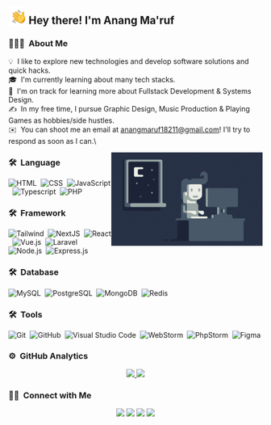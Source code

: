 <img alt="Night Coding" src="./assets/Hand%20Wave.gif" width='40' align="left"/><h2>Hey there! I'm Anang Ma'ruf</h2>

<!-- ## 👋 &nbsp;Hey there! I'm Anang Ma'ruf -->

### 👨🏻‍💻 &nbsp;About Me

💡 &nbsp;I like to explore new technologies and develop software solutions and quick hacks.\
🎓 &nbsp;I'm currently learning about many tech stacks.\
🌱 &nbsp;I'm on track for learning more about Fullstack Development & Systems Design.\
✍️ &nbsp;In my free time, I pursue Graphic Design, Music Production & Playing Games as hobbies/side hustles.\
✉️ &nbsp;You can shoot me an email at anangmaruf18211@gmail.com! I'll try to respond as soon as I can.\

<img alt="Night Coding" src="https://raw.githubusercontent.com/anangmaruf/anangmaruf/master/assets/Night-Coding.gif" align="right"/>

### 🛠 &nbsp;Language

![HTML](https://img.shields.io/badge/-HTML-05122A?style=flat&logo=HTML5)&nbsp;
![CSS](https://img.shields.io/badge/-CSS-05122A?style=flat&logo=CSS3&logoColor=1572B6)&nbsp;
![JavaScript](https://img.shields.io/badge/-JavaScript-05122A?style=flat&logo=javascript)&nbsp;
![Typescript](https://img.shields.io/badge/-Typescript-05122A?style=flat&logo=typescript)&nbsp;
![PHP](https://img.shields.io/badge/-PHP-05122A?style=flat&logo=php)&nbsp;

### 🛠 &nbsp;Framework

![Tailwind](https://img.shields.io/badge/-Tailwind-05122A?style=flat&logo=tailwind)&nbsp;
![NextJS](https://img.shields.io/badge/-NextJS-05122A?style=flat&logo=next.js)&nbsp;
![React](https://img.shields.io/badge/-React-05122A?style=flat&logo=react)&nbsp;
![Vue.js](https://img.shields.io/badge/-Vue.js-05122A?style=flat&logo=vue.js)&nbsp;
![Laravel](https://img.shields.io/badge/-Laravel-05122A?style=flat&logo=laravel)&nbsp;
![Node.js](https://img.shields.io/badge/-Node.js-05122A?style=flat&logo=node.js)&nbsp;
![Express.js](https://img.shields.io/badge/-Express.js-05122A?style=flat&logo=express.js)&nbsp;

### 🛠 &nbsp;Database

![MySQL](https://img.shields.io/badge/-MySQL-05122A?style=flat&logo=mysql)&nbsp;
![PostgreSQL](https://img.shields.io/badge/-PostgreSQL-05122A?style=flat&logo=postgresql)&nbsp;
![MongoDB](https://img.shields.io/badge/-MongoDB-05122A?style=flat&logo=mongodb)&nbsp;
![Redis](https://img.shields.io/badge/-Redis-05122A?style=flat&logo=redis)&nbsp;

### 🛠 &nbsp;Tools

![Git](https://img.shields.io/badge/-Git-05122A?style=flat&logo=git)&nbsp;
![GitHub](https://img.shields.io/badge/-GitHub-05122A?style=flat&logo=github)&nbsp;
![Visual Studio Code](https://img.shields.io/badge/-Visual%20Studio%20Code-05122A?style=flat&logo=visual-studio-code&logoColor=007ACC)&nbsp;
![WebStorm](https://img.shields.io/badge/-WebStorm-05122A?style=flat&logo=webstorm&logoColor=007ACC)&nbsp;
![PhpStorm](https://img.shields.io/badge/-PhpStorm-05122A?style=flat&logo=phpstorm&logoColor=007ACC)&nbsp;
![Figma](https://img.shields.io/badge/-Figma-05122A?style=flat&logo=figma)&nbsp;

### ⚙️ &nbsp;GitHub Analytics

<p align="center">
<a href="https://github.com/anangmaruf">
  <img height="180em" src="https://github-readme-stats-eight-theta.vercel.app/api?username=anangmaruf&show_icons=true&theme=algolia&include_all_commits=true&count_private=true"/>
  <img height="180em" src="https://github-readme-stats-eight-theta.vercel.app/api/top-langs/?username=anangmaruf&layout=compact&langs_count=8&theme=algolia"/>
</a>
</p>

### 🤝🏻 &nbsp;Connect with Me

<p align="center">
<a href="https://www.linkedin.com/in/anang-ma-ruf-103632148/"><img src="https://img.shields.io/badge/-Anang%20Maruf-0077B5?style=flat&logo=Linkedin&logoColor=white"/></a>
<a href="mailto:anangmaruf18211@gmail.com"><img src="https://img.shields.io/badge/-anangmaruf18211@gmail.com-D14836?style=flat&logo=Gmail&logoColor=white"/></a>
<a href="https://instagram.com/anngmruf"><img src="https://img.shields.io/badge/-@anangmaruf_-E4405F?style=flat&logo=Instagram&logoColor=white"/></a>
<a href="https://twitter.com/anangmaruf"><img src="https://img.shields.io/badge/-@anangmaruf-1DA1F2?style=flat&logo=Twitter&logoColor=white"/></a>
